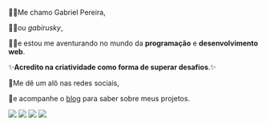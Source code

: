 🙋‍♂️Me chamo Gabriel Pereira,

🧙‍♂️ou *gabirusky*,

👨‍💻e estou me aventurando no mundo da **programação** e **desenvolvimento web**.

✨**Acredito na criatividade como forma de superar desafios**.✨

👋Me dê um alô nas redes sociais,

🤖e acompanhe o [blog](gabirusky.com) para saber sobre meus projetos.

<a href="https://facebook.com/gabirusky"><img src="https://img.shields.io/badge/fb-blue"></a> <a href="mail:gpereiragsantos@gmail.com"><img src="https://img.shields.io/badge/gmail-red"></a> <a href="#"><img src="https://img.shields.io/badge/twitter-informational"></a> <a href="https://instagram.com/gabirusky"><img src="https://img.shields.io/badge/instagram-blueviolet"></a> 
